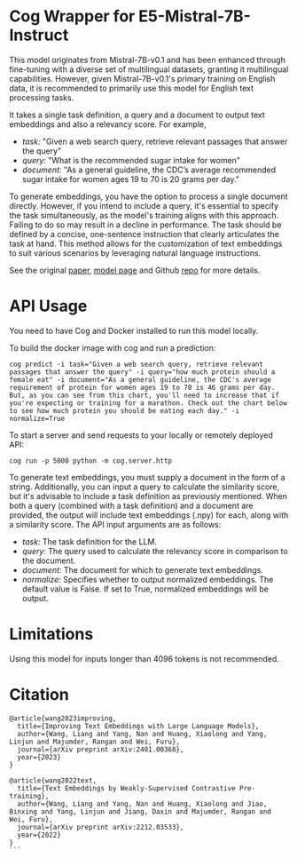 # Cog Wrapper for E5-Mistral-7B-Instruct

This model originates from Mistral-7B-v0.1 and has been enhanced through fine-tuning with a diverse set of multilingual datasets, granting it multilingual capabilities. However, given Mistral-7B-v0.1's primary training on English data, it is recommended to primarily use this model for English text processing tasks.

It takes a single task definition, a query and a document to output text embeddings and also a relevancy score. For example,

- *task:* "Given a web search query, retrieve relevant passages that answer the query"  
- *query:* "What is the recommended sugar intake for women"  
- *document:* "As a general guideline, the CDC’s average recommended sugar intake for women ages 19 to 70 is 20 grams per day."

To generate embeddings, you have the option to process a single document directly. However, if you intend to include a query, it's essential to specify the task simultaneously, as the model's training aligns with this approach. Failing to do so may result in a decline in performance. The task should be defined by a concise, one-sentence instruction that clearly articulates the task at hand. This method allows for the customization of text embeddings to suit various scenarios by leveraging natural language instructions.

See the original [paper](https://arxiv.org/pdf/2401.00368.pdf), [model page](https://huggingface.co/intfloat/e5-mistral-7b-instruct) and Github [repo](https://github.com/microsoft/unilm/tree/master/e5) for more details.

# API Usage

You need to have Cog and Docker installed to run this model locally. 

To build the docker image with cog and run a prediction:

```cog predict -i task="Given a web search query, retrieve relevant passages that answer the query" -i query="how much protein should a female eat" -i document="As a general guideline, the CDC's average requirement of protein for women ages 19 to 70 is 46 grams per day. But, as you can see from this chart, you'll need to increase that if you're expecting or training for a marathon. Check out the chart below to see how much protein you should be eating each day." -i normalize=True```

To start a server and send requests to your locally or remotely deployed API:

```cog run -p 5000 python -m cog.server.http```

To generate text embeddings, you must supply a document in the form of a string. Additionally, you can input a query to calculate the similarity score, but it's advisable to include a task definition as previously mentioned. When both a query (combined with a task definition) and a document are provided, the output will include text embeddings (.npy) for each, along with a similarity score. The API input arguments are as follows:

- *task:* The task definition for the LLM.  
- *query:* The query used to calculate the relevancy score in comparison to the document.  
- *document:* The document for which to generate text embeddings.  
- *normalize:* Specifies whether to output normalized embeddings. The default value is False. If set to True, normalized embeddings will be output.  

# Limitations

Using this model for inputs longer than 4096 tokens is not recommended.

# Citation
``````
@article{wang2023improving,
  title={Improving Text Embeddings with Large Language Models},
  author={Wang, Liang and Yang, Nan and Huang, Xiaolong and Yang, Linjun and Majumder, Rangan and Wei, Furu},
  journal={arXiv preprint arXiv:2401.00368},
  year={2023}
}

@article{wang2022text,
  title={Text Embeddings by Weakly-Supervised Contrastive Pre-training},
  author={Wang, Liang and Yang, Nan and Huang, Xiaolong and Jiao, Binxing and Yang, Linjun and Jiang, Daxin and Majumder, Rangan and Wei, Furu},
  journal={arXiv preprint arXiv:2212.03533},
  year={2022}
}
```